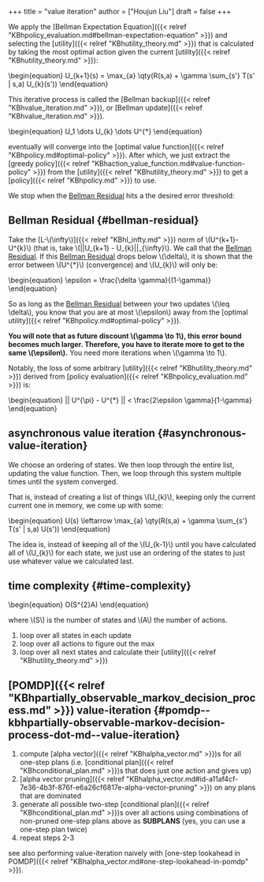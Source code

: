 +++
title = "value iteration"
author = ["Houjun Liu"]
draft = false
+++

We apply the [Bellman Expectation Equation]({{< relref "KBhpolicy_evaluation.md#bellman-expectation-equation" >}}) and selecting the [utility]({{< relref "KBhutility_theory.md" >}}) that is calculated by taking the most optimal action given the current [utility]({{< relref "KBhutility_theory.md" >}}):

\begin{equation}
U\_{k+1}(s) = \max\_{a} \qty(R(s,a) + \gamma \sum\_{s'} T(s' | s,a) U\_{k}(s'))
\end{equation}

This iterative process is called the [Bellman backup]({{< relref "KBhvalue_iteration.md" >}}), or [Bellman update]({{< relref "KBhvalue_iteration.md" >}}).

\begin{equation}
U\_1 \dots U\_{k} \dots U^{\*}
\end{equation}

eventually will converge into the [optimal value function]({{< relref "KBhpolicy.md#optimal-policy" >}}). After which, we just extract the [greedy policy]({{< relref "KBhaction_value_function.md#value-function-policy" >}}) from the [utility]({{< relref "KBhutility_theory.md" >}}) to get a [policy]({{< relref "KBhpolicy.md" >}}) to use.

We stop when the [Bellman Residual](#bellman-residual) hits a the desired error threshold:


## Bellman Residual {#bellman-residual}

Take the [L-\\(\infty\\)]({{< relref "KBhl_infty.md" >}}) norm of \\(U^{k+1}-U^{k}\\) (that is, take \\(||U\_{k+1} - U\_{k}||\_{\infty}\\). We call that the [Bellman Residual](#bellman-residual). If this [Bellman Residual](#bellman-residual) drops below \\(\delta\\), it is shown that the error between \\(U^{\*}\\) (convergence) and \\(U\_{k}\\) will only be:

\begin{equation}
\epsilon = \frac{\delta \gamma}{(1-\gamma)}
\end{equation}

So as long as the [Bellman Residual](#bellman-residual) between your two updates \\(\leq \delta\\), you know that you are at most \\(\epsilon\\) away from the [optimal utility]({{< relref "KBhpolicy.md#optimal-policy" >}}).

**You will note that as future discount \\(\gamma \to 1\\), this error bound becomes much larger. Therefore, you have to iterate more to get to the same \\(\epsilon\\).** You need more iterations when \\(\gamma \to 1\\).

Notably, the loss of some arbitrary [utility]({{< relref "KBhutility_theory.md" >}}) derived from [policy evaluation]({{< relref "KBhpolicy_evaluation.md" >}}) is:

\begin{equation}
|| U^{\pi} - U^{\*} || < \frac{2\epsilon \gamma}{1-\gamma}
\end{equation}


## asynchronous value iteration {#asynchronous-value-iteration}

We choose an ordering of states. We then loop through the entire list, updating the value function. Then, we loop through this system multiple times until the system converged.

That is, instead of creating a list of things \\(U\_{k}\\), keeping only the current current one in memory, we come up with some:

\begin{equation}
U(s) \leftarrow \max\_{a} \qty(R(s,a) + \gamma \sum\_{s'} T(s' | s,a) U(s'))
\end{equation}

The idea is, instead of keeping all of the \\(U\_{k-1}\\) until you have calculated all of \\(U\_{k}\\) for each state, we just use an ordering of the states to just use whatever value we calculated last.


## time complexity {#time-complexity}

\begin{equation}
O(S^{2}A)
\end{equation}

where \\(S\\) is the number of states and \\(A\\) the number of actions.

1.  loop over all states in each update
2.  loop over all actions to figure out the max
3.  loop over all next states and calculate their [utility]({{< relref "KBhutility_theory.md" >}})


## [POMDP]({{< relref "KBhpartially_observable_markov_decision_process.md" >}}) value-iteration {#pomdp--kbhpartially-observable-markov-decision-process-dot-md--value-iteration}

1.  compute [alpha vector]({{< relref "KBhalpha_vector.md" >}})s for all one-step plans (i.e. [conditional plan]({{< relref "KBhconditional_plan.md" >}})s that does just one action and gives up)
2.  [alpha vector pruning]({{< relref "KBhalpha_vector.md#id-a11af4cf-7e36-4b3f-876f-e6a26cf6817e-alpha-vector-pruning" >}}) on any plans that are dominated
3.  generate all possible two-step [conditional plan]({{< relref "KBhconditional_plan.md" >}})s over all actions using combinations of non-pruned one-step plans above as ****SUBPLANS**** (yes, you can use a one-step plan twice)
4.  repeat steps 2-3

see also performing value-iteration naively with [one-step lookahead in POMDP]({{< relref "KBhalpha_vector.md#one-step-lookahead-in-pomdp" >}}).

